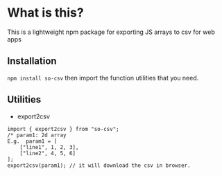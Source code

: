 # What is this? 

This is a lightweight npm package for exporting JS arrays to csv for web apps

## Installation
`npm install so-csv`
then import the function utilities that you need.

## Utilities
- export2csv
```
import { export2csv } from "so-csv";
/* param1: 2d array
E.g.  param1 = [
    ["line1", 1, 2, 3],
    ["line2", 4, 5, 6]
];
export2csv(param1); // it will download the csv in browser.
```